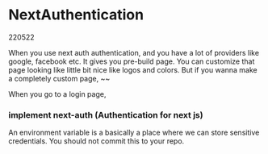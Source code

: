 # NextAuthentication

220522

When you use next auth authentication, and you have a lot of providers like google, facebook etc. It gives you pre-build page. You can customize that page looking like little bit nice like logos and colors. But if you wanna make a completely custom page, ~~

When you go to a login page,

### implement next-auth (Authentication for next js)

An environment variable is a basically a place where we can store sensitive
credentials. You should not commit this to your repo.
